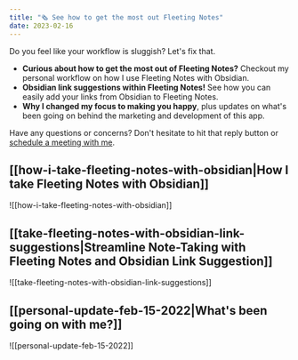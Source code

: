 ```yaml
---
title: "🗞 See how to get the most out Fleeting Notes"
date: 2023-02-16
---
```

Do you feel like your workflow is sluggish? Let's fix that.

- **Curious about how to get the most out of Fleeting Notes?** Checkout my personal workflow on how I use Fleeting Notes with Obsidian.
- **Obsidian link suggestions within Fleeting Notes!** See how you can easily add your links from Obsidian to Fleeting Notes.
- **Why I changed my focus to making you happy**, plus updates on what's been going on behind the marketing and development of this app.

Have any questions or concerns? Don't hesitate to hit that reply button or [schedule a meeting with me](https://usemotion.com/meet/ithinkwong/meeting?d=30).

## [[how-i-take-fleeting-notes-with-obsidian|How I take Fleeting Notes with Obsidian]]
![[how-i-take-fleeting-notes-with-obsidian]]

## [[take-fleeting-notes-with-obsidian-link-suggestions|Streamline Note-Taking with Fleeting Notes and Obsidian Link Suggestion]]
![[take-fleeting-notes-with-obsidian-link-suggestions]]


## [[personal-update-feb-15-2022|What's been going on with me?]]
![[personal-update-feb-15-2022]]